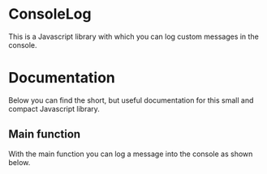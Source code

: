 # ConsoleLog
This is a Javascript library with which you can log custom messages in the console.

# Documentation

Below you can find the short, but useful documentation for this small and compact Javascript library.

## Main function

With the main function you can log a message into the console as shown below.

``` cl.log(message, backgroundColor, fontColor, borerRadius, fontSize, padding);
